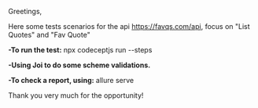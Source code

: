 Greetings, 

Here some tests scenarios for the api https://favqs.com/api, focus on "List Quotes" and "Fav Quote" 

**-To run the test:**
npx codeceptjs run --steps

**-Using Joi to do some scheme validations.**

**-To check a report, using:**
allure serve


Thank you very much for the opportunity!



